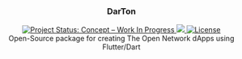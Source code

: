 <h3 align="center">
DarTon
</h3>
<p align="center">
<a href="https://www.repostatus.org/#WIP">
<img src="https://www.repostatus.org/badges/latest/wip.svg" alt="Project Status: Concept – Work In Progress"/>
<img src="https://img.shields.io/github/languages/top/CircleTeam-gh/darton">
</a>
<a href="/LICENSE">
<img src="https://img.shields.io/github/license/CircleTeam-gh/darton" alt="License"/>
</a>
<br/>
Open-Source package for creating The Open Network dApps using Flutter/Dart
</p>
<!-- 
<a href="PUB">
<img src="https://img.shields.io/pub/v/:packageName" alt="Pub"/>
</a>
-->